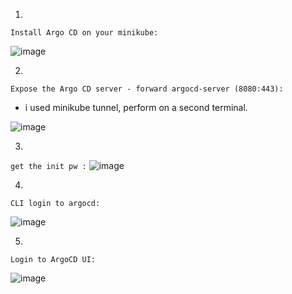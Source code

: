
1.
`Install Argo CD on your minikube:`

![image](https://github.com/user-attachments/assets/4f31cb53-238d-47e3-ac02-ee4cb67ca30a)

2.
`Expose the Argo CD server - forward argocd-server (8080:443):`
* i used minikube tunnel, perform on a second terminal.
 
![image](https://github.com/user-attachments/assets/20c0b5ea-0b70-4c6e-93c2-ee59a43b53ec)

3.
`get the init pw :`
![image](https://github.com/user-attachments/assets/0fd99657-4670-4ba6-bda4-25f070a7e28a)

4.
`CLI login to argocd:`

![image](https://github.com/user-attachments/assets/c5a2c52e-119f-40bb-a836-f0ec697b03c5)

5.
`Login to ArgoCD UI:`

![image](https://github.com/user-attachments/assets/2753d63d-df8a-429b-8baa-cb950319637f)
